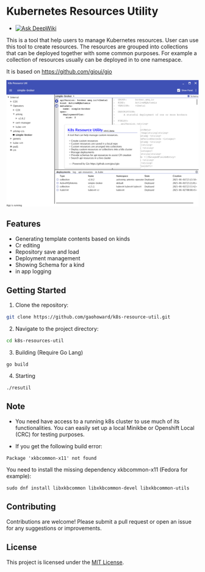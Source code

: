 # Kubernetes Resources Utility

- [![Ask DeepWiki](https://deepwiki.com/badge.svg)](https://deepwiki.com/gaohoward/k8s-resource-util)

This is a tool that help users to manage Kubernetes resources.
User can use this tool to create resources. The resources are grouped into collections that can be deployed together with some common purposes. For example a collection of resources usually can be deployed in to one namespace.

It is based on https://github.com/gioui/gio

![app](doc/app.png)

## Features

- Generating template contents based on kinds
- Cr editing
- Repository save and load
- Deployment management
- Showing Schema for a kind
- in app logging

## Getting Started

1. Clone the repository:
  ```bash
  git clone https://github.com/gaohoward/k8s-resource-util.git
  ```
2. Navigate to the project directory:
  ```bash
  cd k8s-resources-util
  ```
3. Building (Require Go Lang)
  ```
  go build
  ```
4. Starting
  ```
  ./resutil
  ```

## Note

* You need have access to a running k8s cluster to use much of its functionalities. You can easily set up a local Minikbe or Openshift Local (CRC) for testing purposes.

* If you get the following build error:
```
Package 'xkbcommon-x11' not found
```
You need to install the missing dependency xkbcommon-x11 (Fedora for example):
```
sudo dnf install libxkbcommon libxkbcommon-devel libxkbcommon-utils
```

## Contributing

Contributions are welcome! Please submit a pull request or open an issue for any suggestions or improvements.

## License

This project is licensed under the [MIT License](LICENSE).
